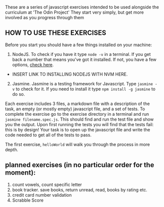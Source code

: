 These are a series of javascript exercises intended to be used alongside the curriculum at 'The Odin Project'  They start very simply, but get more involved as you progress through them

## HOW TO USE THESE EXERCISES
Before you start you should have a few things installed on your machine:
1. NodeJS.  To check if you have it type `node -v` in a terminal.  If you get back a number that means you've got it installed.  If not, you have a few options, [check here](https://nodejs.org/en/).
 - INSERT LINK TO INSTALLING NODEJS WITH NVM HERE.
2. Jasmine.  Jasmine is a testing framework for Javascript.  Type `jasmine -v` to check for it.  If you need to install it type `npm install -g jasmine` to do so.

Each exercise includes 3 files, a markdown file with a description of the task, an empty (or mostly empty) javascript file, and a set of tests.  To complete the exercise go to the exercise directory in a terminal and run `jasmine filename.spec.js`.  This should find and run the test file and show you the output.  Upon first running the tests you will find that the tests fail: this is by design!  Your task is to open up the javascript file and write the code needed to get all of the tests to pass.

The first exercise, `helloWorld` will walk you through the process in more depth.


## planned exercises (in no particular order for the moment):
1. count vowels, count specific letter
1. book tracker.  save books, return unread, read, books by rating etc.
1. credit card number validation
1. Scrabble Score

